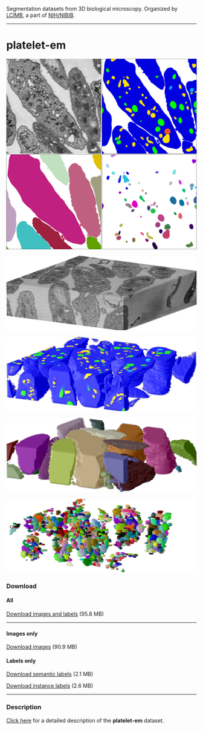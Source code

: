 Segmentation datasets from 3D biological microscopy. Organized by [LCIMB](about-lcimb/), a part of [NIH/NIBIB](https://www.nibib.nih.gov/).

---

# platelet-em

![](media/platelet_banner_tall.png)

![](media/3d/50-image.png)

![](media/3d/50-semantic.png)

![](media/3d/50-instance-cell.png)

![](media/3d/50-instance-organelle.png)

### Download


#### All

[Download images and labels](https://www.dropbox.com/s/lo6i7v2mc9z2wft/images-and-labels.zip?dl=1) (95.8 MB)

---

#### Images only

[Download images](https://www.dropbox.com/s/u592kqjbjpvhq8n/images.zip?dl=0) (90.9 MB)

#### Labels only

[Download semantic labels](https://www.dropbox.com/s/p4iugak20g8uccd/labels-semantic.zip?dl=1) (2.1 MB)

[Download instance labels](https://www.dropbox.com/s/s1asybvd3vauhiy/labels-instance.zip?dl=1) (2.6 MB)

---

### Description

[Click here](platelet-description.html) for a detailed description of the **platelet-em** dataset.